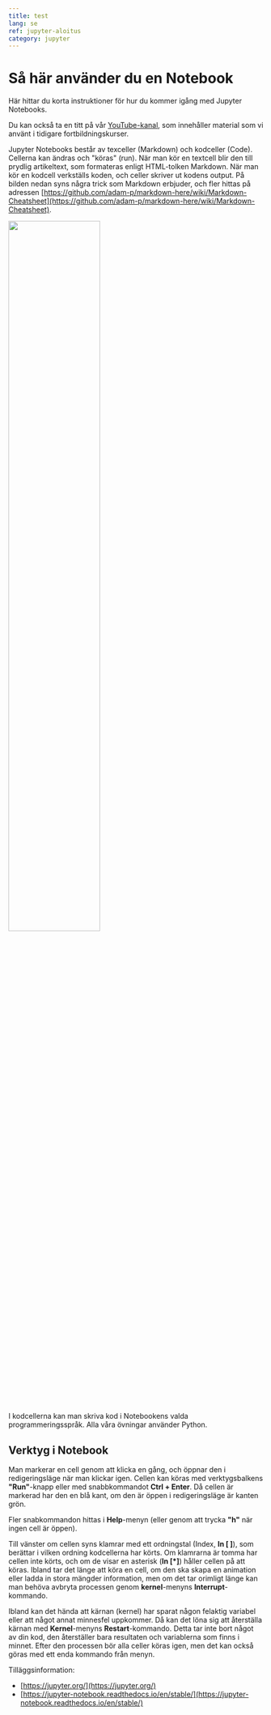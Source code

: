 ```yaml
---
title: test
lang: se
ref: jupyter-aloitus
category: jupyter
---
```


# Så här använder du en Notebook

Här hittar du korta instruktioner för hur du kommer igång med Jupyter Notebooks.

Du kan också ta en titt på vår [YouTube-kanal](https://www.youtube.com/channel/UC2HOmLMQsq4EORZzncCyMIg), 
som innehåller material som vi använt i tidigare fortbildningskurser.

Jupyter Notebooks består av texceller (Markdown) och kodceller (Code).
Cellerna kan ändras och "köras" (run). När man kör en textcell blir den till prydlig artikeltext, 
som formateras enligt HTML-tolken Markdown. När man kör en kodcell verkställs koden, och celler skriver ut
kodens output. På bilden nedan syns några trick som Markdown erbjuder, och fler hittas på adressen [https://github.com/adam-p/markdown-here/wiki/Markdown-Cheatsheet](https://github.com/adam-p/markdown-here/wiki/Markdown-Cheatsheet).

<img src="https://raw.githubusercontent.com/opendata-education/opendata-education.github.io/master/assets/img/exempel-notebook.png" width=60%>

I kodcellerna kan man skriva kod i Notebookens valda programmeringsspråk. Alla våra övningar använder Python.

## Verktyg i Notebook

Man markerar en cell genom att klicka en gång, och öppnar den i redigeringsläge när man klickar igen.
Cellen kan köras med verktygsbalkens **"Run"**-knapp eller med snabbkommandot **Ctrl + Enter**.
Då cellen är markerad har den en blå kant, om den är öppen i redigeringsläge är kanten grön.

Fler snabkommandon hittas i **Help**-menyn (eller genom att trycka **"h"** när ingen cell är öppen).

Till vänster om cellen syns klamrar med ett ordningstal (Index, **In [ ]**), som berättar
i vilken ordning kodcellerna har körts. Om klamrarna är tomma har cellen inte körts, och om de
visar en asterisk (**In [\*]**) håller cellen på att köras.
Ibland tar det länge att köra en cell, om den ska skapa en animation eller ladda in stora mängder information,
men om det tar orimligt länge kan man behöva avbryta processen genom **kernel**-menyns **Interrupt**-kommando.

Ibland kan det hända att kärnan (kernel) har sparat någon felaktig variabel eller att något annat minnesfel uppkommer.
Då kan det löna sig att återställa kärnan med **Kernel**-menyns **Restart**-kommando. Detta tar inte bort något av din kod,
den återställer bara resultaten och variablerna som finns i minnet. Efter den processen bör alla celler köras igen, men det kan också göras med ett enda kommando från menyn.



Tilläggsinformation:

- [https://jupyter.org/](https://jupyter.org/)
- [https://jupyter-notebook.readthedocs.io/en/stable/](https://jupyter-notebook.readthedocs.io/en/stable/)
